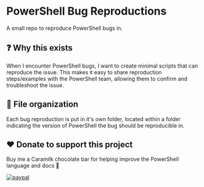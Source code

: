 # PowerShell Bug Reproductions

A small repo to reproduce PowerShell bugs in.

## ❓ Why this exists

When I encounter PowerShell bugs, I want to create minimal scripts that can reproduce the issue.
This makes it easy to share reproduction steps/examples with the PowerShell team, allowing them to confirm and troubleshoot the issue.

## 📁 File organization

Each bug reproduction is put in it's own folder, located within a folder indicating the version of PowerShell the bug should be reproducible in.

## ❤️ Donate to support this project

Buy me a Caramilk chocolate bar for helping improve the PowerShell language and docs 🙂

[![paypal](https://www.paypalobjects.com/en_US/i/btn/btn_donateCC_LG.gif)](https://www.paypal.me/deadlydogDan/5USD)
